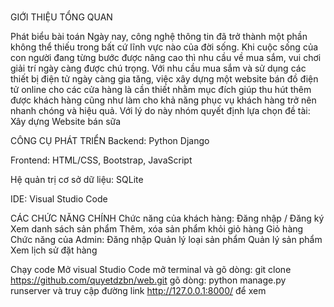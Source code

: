 # 

GIỚI THIỆU TỔNG QUAN

 Phát biểu bài toán
Ngày nay, công nghệ thông tin đã trở thành một phần không thể thiếu trong bất cứ lĩnh vực nào của đời sống. Khi cuộc sống của con người đang từng bước được nâng cao thì nhu cầu về mua sắm, vui chơi giải trí ngày càng được chú trọng. Với nhu cầu mua sắm và sử dụng các thiết bị điện tử ngày càng gia tăng, việc xây dựng một website bán đồ điện tử online cho các cửa hàng là cần thiết nhằm mục đích giúp thu hút thêm được khách hàng cũng như làm cho khả năng phục vụ khách hàng trở nên nhanh chóng và hiệu quả.
Với lý do này nhóm quyết định lựa chọn đề tài: Xây dựng Website bán sữa

CÔNG CỤ PHÁT TRIỂN
Backend: Python Django

Frontend: HTML/CSS, Bootstrap, JavaScript

Hệ quản trị cơ sở dữ liệu: SQLite

IDE: Visual Studio Code

CÁC CHỨC NĂNG CHÍNH
Chức năng của khách hàng:
Đăng nhập / Đăng ký
Xem danh sách sản phẩm
Thêm, xóa sản phẩm khỏi giỏ hàng
Giỏ hàng
Chức năng của Admin:
Đăng nhập
Quản lý loại sản phẩm
Quản lý sản phẩm
Xem lịch sử đặt hàng

Chạy code
Mở visual Studio Code 
mở terminal và gõ dòng: git clone https://github.com/quyetdzbn/web.git
gõ dòng:  python manage.py runserver và truy cập đường link http://127.0.0.1:8000/ để xem

